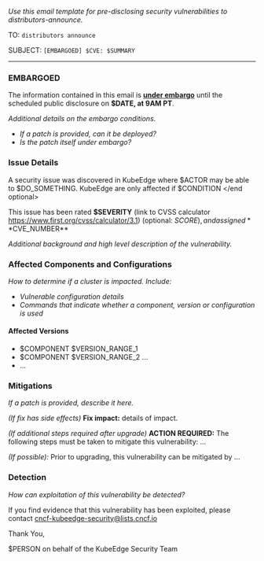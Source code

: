 _Use this email template for pre-disclosing security vulnerabilities to distributors-announce._

TO: `distributors announce`

SUBJECT: `[EMBARGOED] $CVE: $SUMMARY`

---

### EMBARGOED

The information contained in this email is **[under embargo](https://github.com/kubeedge/community/blob/master/sig-security/private-distributors-list.md#embargo-Policy)** until the scheduled public disclosure on **$DATE, at 9AM PT**.

_Additional details on the embargo conditions._
- _If a patch is provided, can it be deployed?_
- _Is the patch itself under embargo?_

### Issue Details

A security issue was discovered in KubeEdge where $ACTOR may be able to $DO_SOMETHING. <optional> KubeEdge are only affected if $CONDITION </end optional>

This issue has been rated **$SEVERITY** (link to CVSS calculator https://www.first.org/cvss/calculator/3.1) (optional: $SCORE), and assigned **$CVE_NUMBER**

_Additional background and high level description of the vulnerability._

### Affected Components and Configurations

_How to determine if a cluster is impacted. Include:_
- _Vulnerable configuration details_
- _Commands that indicate whether a component, version or configuration is used_

#### Affected Versions

- $COMPONENT $VERSION_RANGE_1
- $COMPONENT $VERSION_RANGE_2 ...
- ...

### Mitigations

_If a patch is provided, describe it here._

_(If fix has side effects)_ **Fix impact:** details of impact.

_(If additional steps required after upgrade)_
**ACTION REQUIRED:** The following steps must be taken to mitigate this
vulnerability: ...

_(If possible):_ Prior to upgrading, this vulnerability can be mitigated by ...

### Detection

_How can exploitation of this vulnerability be detected?_

If you find evidence that this vulnerability has been exploited, please contact  [cncf-kubeedge-security@lists.cncf.io](mailto:cncf-kubeedge-security@lists.cncf.io)

Thank You,

$PERSON on behalf of the KubeEdge Security Team
